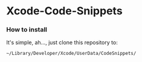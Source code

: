 Xcode-Code-Snippets
===================


### How to install

It's simple, ah…, just clone this repository to:

````
~/Library/Developer/Xcode/UserData/CodeSnippets/
````
